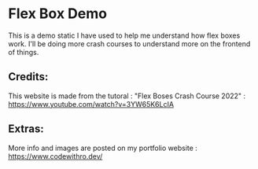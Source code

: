 # Flex Box Demo

This is a demo static I have used to help me understand how flex boxes work. I'll be doing more crash courses to understand more on the frontend of things.

## Credits:

This website is made from the tutoral : "Flex Boses Crash Course 2022" : https://www.youtube.com/watch?v=3YW65K6LcIA

## Extras:

More info and images are posted on my portfolio website : https://www.codewithro.dev/
